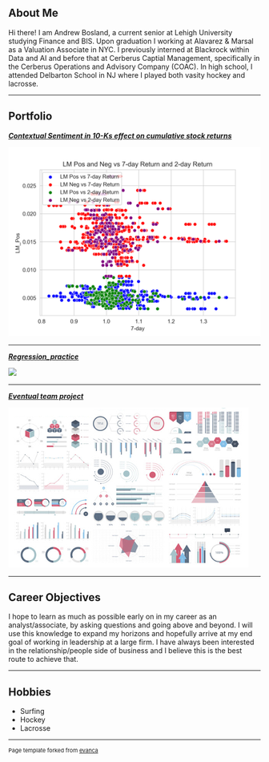 ## About Me

Hi there! I am Andrew Bosland, a current senior at Lehigh University studying Finance and BIS. Upon graduation I working at Alavarez & Marsal as a Valuation Associate in NYC. I previously interned at Blackrock within Data and AI and before that at Cerberus Captial Management, specifically in the Cerberus Operations and Advisory Company (COAC). In high school, I attended Delbarton School in NJ where I played both vasity hockey and lacrosse.

---

## Portfolio

<!-- You can link to other websites, PDFs in this repo, and other pages in this repo -->

_**[Contextual Sentiment in 10-Ks effect on cumulative stock returns](report/report.md)**_

<img src="images/mid_pic.png?raw=true"/>

---

_**[Regression_practice](https://github.com/AndrewBosland/AndrewBosland.github.io/blob/master/Regression%20interpretation.md)**_

<img src="images/?raw=true"/>

---

_**[Eventual team project](https://donbowen.github.io/teamproject/)**_

<img src="images/dummy_thumbnail.jpg?raw=true"/>

---

## Career Objectives

I hope to learn as much as possible early on in my career as an analyst/associate, by asking questions and going above and beyond. I will use this knowledge to expand my horizons and hopefully arrive at my end goal of working in leadership at a large firm. I have always been interested in the relationship/people side of business and I believe this is the best route to achieve that.

---

## Hobbies

- Surfing
- Hockey
- Lacrosse

---
<p style="font-size:11px">Page template forked from <a href="https://github.com/evanca/quick-portfolio">evanca</a></p>
<!-- Remove above link if you don't want to attibute -->
